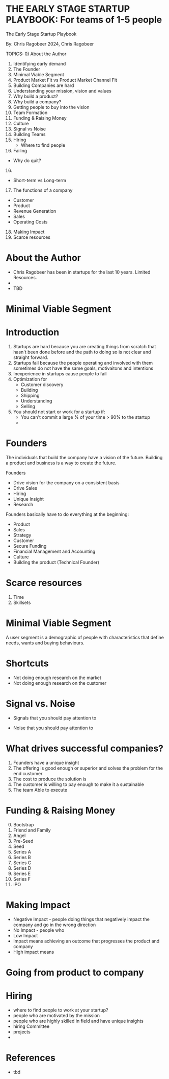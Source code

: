 # THE EARLY STAGE STARTUP PLAYBOOK: For teams of 1-5 people
The Early Stage Startup Playbook

By: Chris Ragobeer
2024, Chris Ragobeer

TOPICS:
0) About the Author
1) Identifying early demand
2) The Founder
3) Minimal Viable Segment
4) Product Market Fit vs Product Market Channel Fit
5) Building Companies are hard
6) Understanding your mission, vision and values
7) Why build a product?
8) Why build a company?
9) Getting people to buy into the vision
10) Team Formation 
11) Funding & Raising Money
12) Culture
13) Signal vs Noise
14) Building Teams
14) Hiring
     - Where to find people 
15) Failing 
 - Why do quit?
16) 
 - Short-term vs Long-term
17) The functions of a company
 - Customer 
 - Product
 - Revenue Generation
 - Sales
 - Operating Costs
18) Making Impact
19) Scarce resources



# About the Author
- Chris Ragobeer has been in startups for the last 10 years. Limited Resources.
- 
- TBD

# Minimal Viable Segment


# Introduction
1. Startups are hard because you are creating things from scratch that hasn't been done before and the path to doing so is not clear and straight forward.
2. Startups fail because the people operating and involved with them sometimes do not have the same goals, motivaitons and intentions
3. Inexperience in startups cause people to fail
4. Optimization for 
    - Customer discovery
    - Building
    - Shipping
    - Understanding
    - Selling
5. You should not start or work for a startup if:
    - You can't commit a large % of your time > 90% to the startup
    - 

# Founders
The individuals that build the company have a vision of the future. Building a product and business is a way to create the future. 

Founders
- Drive vision for the company on a consistent basis
- Drive Sales
- Hiring
- Unique Insight
- Research


Founders basically have to do everything at the beginning: 
- Product
- Sales 
- Strategy 
- Customer
- Secure Funding
- Financial Management and Accounting
- Culture
- Building the product (Technical Founder)


# Scarce resources
1. Time
2. Skillsets



# Minimal Viable Segment
A user segment is a demographic of people with characteristics that define needs, wants and buying behaviours.


# Shortcuts
- Not doing enough research on the market
- Not doing enough research on the customer


# Signal vs. Noise
- Signals that you should pay attention to


- Noise that you should pay attention to




# What drives successful companies?

1. Founders have a unique insight
2. The offering is good enough or superior and solves the problem for the end customer
3. The cost to produce the solution is 
3. The customer is willing to pay enough to make it a sustainable 
2. The team Able to execute


# Funding & Raising Money
0. Bootstrap
1. Friend and Family
2. Angel
3. Pre-Seed
4. Seed
5. Series A
6. Series B
7. Series C
8. Series D
9. Series E
10. Series F
11. IPO


# Making Impact
- Negative Impact - people doing things that negatively impact the company and go in the wrong direction
- No Impact - people who 
- Low Impact
- Impact means achieving an outcome that progresses the product and company 
- High impact means 


# Going from product to company


# Hiring
- where to find people to work at your startup?
- people who are motivated by the mission 
- people who are highly skilled in field and have unique insights
- hiring Committee
- projects
- 

# References
- tbd